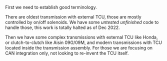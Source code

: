 First we need to establish good terminology.

There are oldest transmission with external TCU, those are mostly controlled by on/off solenoids. We have some _untested_ _unfinished_ code to handle those, this work is totally halted as of Dec 2022.

Then we have some complex transmissions with external TCU like Honda, or clutch-to-clutch like Aisin 09G/09M, and modern transmissions with TCU located inside the transmission assembly. For those we are focusing on CAN integration only, not looking to re-invent the TCU itself.

